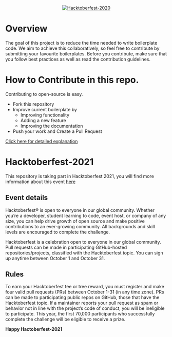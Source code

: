 
<p align="center">
    <a href="https://hacktoberfest.digitalocean.com/">
        <img src="https://hacktoberfest.digitalocean.com/assets/HF-full-logo-b05d5eb32b3f3ecc9b2240526104cf4da3187b8b61963dd9042fdc2536e4a76c.svg" alt="Hacktoberfest-2020">
    </a>
</p>

# Overview
The goal of this project is to reduce the time needed to write boilerplate code. We aim to achieve this collaboratively, so feel free to contribute by submitting your favourite boilerplates. Before you contribute, make sure that you follow best practices as well as read the contribution guidelines.

# How to Contribute in this repo.

Contributing to open-source is easy.

- Fork this repository
- Improve current boilerplate by
  - Improving functionality
  - Adding a new feature
  - Improving the documentation
- Push your work and Create a Pull Request

[Click here for detailed explanation](/Contributing.md)

# Hacktoberfest-2021
This repository is taking part in Hacktoberfest 2021, you will find more information about this event [here](https://hacktoberfest.digitalocean.com/)


## Event details
Hacktoberfest® is open to everyone in our global community. Whether you’re a developer, student learning to code, event host, or company of any size, you can help drive growth of open source and make positive contributions to an ever-growing community. All backgrounds and skill levels are encouraged to complete the challenge.

Hacktoberfest is a celebration open to everyone in our global community.
Pull requests can be made in participating GitHub-hosted repositories/projects, classified with the Hacktoberfest topic.
You can sign up anytime between October 1 and October 31.

## Rules
To earn your Hacktoberfest tee or tree reward, you must register and make four valid pull requests (PRs) between October 1-31 (in any time zone). PRs can be made to participating public repos on GitHub, those that have the Hacktoberfest topic. If a maintainer reports your pull request as spam or behavior not in line with the project’s code of conduct, you will be ineligible to participate. This year, the first 70,000 participants who successfully complete the challenge will be eligible to receive a prize.

**Happy Hactoberfest-2021**
